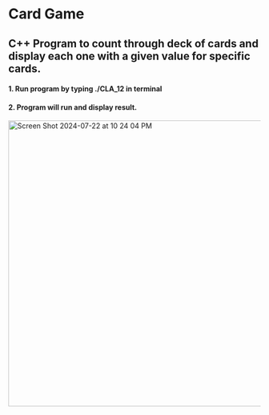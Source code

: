 # Card Game
## C++ Program to count through deck of cards and display each one with a given value for specific cards.
#### 1. Run program by typing ./CLA_12 in terminal
#### 2. Program will run and display result.
<img width="571" alt="Screen Shot 2024-07-22 at 10 24 04 PM" src="https://github.com/user-attachments/assets/07b601c7-2c3a-4526-98e1-d31b7df31729">
